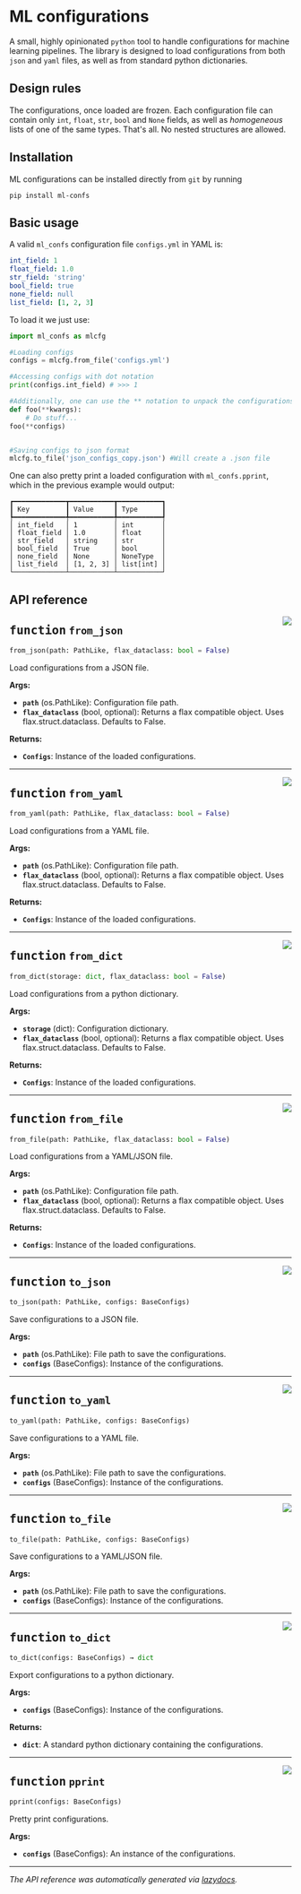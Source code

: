 # ML configurations
A small, highly opinionated `python` tool to handle configurations for machine learning pipelines.
The library is designed to load configurations from both `json` and `yaml` files, as well as from standard python dictionaries.
## Design rules
The configurations, once loaded are frozen. Each configuration file can contain only `int`, `float`, `str`, `bool` and `None` fields, as well as _homogeneous_ lists of one of the same types. That's all. No nested structures are allowed.
## Installation
ML configurations can be installed directly from `git` by running
```
pip install ml-confs
```

## Basic usage
A valid `ml_confs` configuration file `configs.yml` in YAML is:
```yaml
int_field: 1
float_field: 1.0
str_field: 'string'
bool_field: true
none_field: null
list_field: [1, 2, 3]
```
To load it we just use:
```python
import ml_confs as mlcfg

#Loading configs
configs = mlcfg.from_file('configs.yml')

#Accessing configs with dot notation
print(configs.int_field) # >>> 1

#Additionally, one can use the ** notation to unpack the configurations
def foo(**kwargs):
    # Do stuff...
foo(**configs)


#Saving configs to json format
mlcfg.to_file('json_configs_copy.json') #Will create a .json file 
```

One can also pretty print a loaded configuration with `ml_confs.pprint`, which in the previous example would output:
```
┏━━━━━━━━━━━━━┳━━━━━━━━━━━┳━━━━━━━━━━━┓
┃ Key         ┃ Value     ┃ Type      ┃
┡━━━━━━━━━━━━━╇━━━━━━━━━━━╇━━━━━━━━━━━┩
│ int_field   │ 1         │ int       │
│ float_field │ 1.0       │ float     │
│ str_field   │ string    │ str       │
│ bool_field  │ True      │ bool      │
│ none_field  │ None      │ NoneType  │
│ list_field  │ [1, 2, 3] │ list[int] │
└─────────────┴───────────┴───────────┘
```
## API reference
<!-- markdownlint-disable -->
<a href="https://github.com/Pietronvll/ml_confs/tree/main/ml_confs/io_utils.py#L17"><img align="right" style="float:right;" src="https://img.shields.io/badge/-source-cccccc?style=flat-square"></a>

## <kbd>function</kbd> `from_json`

```python
from_json(path: PathLike, flax_dataclass: bool = False)
```

Load configurations from a JSON file. 



**Args:**
 
 - <b>`path`</b> (os.PathLike):  Configuration file path. 
 - <b>`flax_dataclass`</b> (bool, optional):  Returns a flax compatible object. Uses flax.struct.dataclass. Defaults to False. 



**Returns:**
 
 - <b>`Configs`</b>:  Instance of the loaded configurations. 


---

<a href="https://github.com/Pietronvll/ml_confs/tree/main/ml_confs/io_utils.py#L31"><img align="right" style="float:right;" src="https://img.shields.io/badge/-source-cccccc?style=flat-square"></a>

## <kbd>function</kbd> `from_yaml`

```python
from_yaml(path: PathLike, flax_dataclass: bool = False)
```

Load configurations from a YAML file. 



**Args:**
 
 - <b>`path`</b> (os.PathLike):  Configuration file path. 
 - <b>`flax_dataclass`</b> (bool, optional):  Returns a flax compatible object. Uses flax.struct.dataclass. Defaults to False. 



**Returns:**
 
 - <b>`Configs`</b>:  Instance of the loaded configurations. 


---

<a href="https://github.com/Pietronvll/ml_confs/tree/main/ml_confs/io_utils.py#L45"><img align="right" style="float:right;" src="https://img.shields.io/badge/-source-cccccc?style=flat-square"></a>

## <kbd>function</kbd> `from_dict`

```python
from_dict(storage: dict, flax_dataclass: bool = False)
```

Load configurations from a python dictionary. 



**Args:**
 
 - <b>`storage`</b> (dict):  Configuration dictionary. 
 - <b>`flax_dataclass`</b> (bool, optional):  Returns a flax compatible object. Uses flax.struct.dataclass. Defaults to False. 



**Returns:**
 
 - <b>`Configs`</b>:  Instance of the loaded configurations. 


---

<a href="https://github.com/Pietronvll/ml_confs/tree/main/ml_confs/io_utils.py#L58"><img align="right" style="float:right;" src="https://img.shields.io/badge/-source-cccccc?style=flat-square"></a>

## <kbd>function</kbd> `from_file`

```python
from_file(path: PathLike, flax_dataclass: bool = False)
```

Load configurations from a YAML/JSON file. 



**Args:**
 
 - <b>`path`</b> (os.PathLike):  Configuration file path. 
 - <b>`flax_dataclass`</b> (bool, optional):  Returns a flax compatible object. Uses flax.struct.dataclass. Defaults to False. 



**Returns:**
 
 - <b>`Configs`</b>:  Instance of the loaded configurations. 


---

<a href="https://github.com/Pietronvll/ml_confs/tree/main/ml_confs/io_utils.py#L76"><img align="right" style="float:right;" src="https://img.shields.io/badge/-source-cccccc?style=flat-square"></a>

## <kbd>function</kbd> `to_json`

```python
to_json(path: PathLike, configs: BaseConfigs)
```

Save configurations to a JSON file. 



**Args:**
 
 - <b>`path`</b> (os.PathLike):  File path to save the configurations. 
 - <b>`configs`</b> (BaseConfigs):  Instance of the configurations. 


---

<a href="https://github.com/Pietronvll/ml_confs/tree/main/ml_confs/io_utils.py#L89"><img align="right" style="float:right;" src="https://img.shields.io/badge/-source-cccccc?style=flat-square"></a>

## <kbd>function</kbd> `to_yaml`

```python
to_yaml(path: PathLike, configs: BaseConfigs)
```

Save configurations to a YAML file. 



**Args:**
 
 - <b>`path`</b> (os.PathLike):  File path to save the configurations. 
 - <b>`configs`</b> (BaseConfigs):  Instance of the configurations. 


---

<a href="https://github.com/Pietronvll/ml_confs/tree/main/ml_confs/io_utils.py#L102"><img align="right" style="float:right;" src="https://img.shields.io/badge/-source-cccccc?style=flat-square"></a>

## <kbd>function</kbd> `to_file`

```python
to_file(path: PathLike, configs: BaseConfigs)
```

Save configurations to a YAML/JSON file. 



**Args:**
 
 - <b>`path`</b> (os.PathLike):  File path to save the configurations. 
 - <b>`configs`</b> (BaseConfigs):  Instance of the configurations. 


---

<a href="https://github.com/Pietronvll/ml_confs/tree/main/ml_confs/io_utils.py#L117"><img align="right" style="float:right;" src="https://img.shields.io/badge/-source-cccccc?style=flat-square"></a>

## <kbd>function</kbd> `to_dict`

```python
to_dict(configs: BaseConfigs) → dict
```

Export configurations to a python dictionary. 



**Args:**
 
 - <b>`configs`</b> (BaseConfigs):  Instance of the configurations. 



**Returns:**
 
 - <b>`dict`</b>:  A standard python dictionary containing the configurations. 


---

<a href="https://github.com/Pietronvll/ml_confs/tree/main/ml_confs/io_utils.py#L128"><img align="right" style="float:right;" src="https://img.shields.io/badge/-source-cccccc?style=flat-square"></a>

## <kbd>function</kbd> `pprint`

```python
pprint(configs: BaseConfigs)
```

Pretty print configurations. 



**Args:**
 
 - <b>`configs`</b> (BaseConfigs):  An instance of the configurations. 




---

_The API reference was automatically generated via [lazydocs](https://github.com/ml-tooling/lazydocs)._
